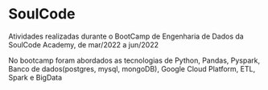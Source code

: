 # SoulCode
Atividades realizadas durante o BootCamp de Engenharia de Dados da SoulCode Academy, de mar/2022 a jun/2022

No bootcamp foram abordados as tecnologias de Python, Pandas, Pyspark, Banco de dados(postgres, mysql, mongoDB), Google Cloud Platform, ETL, Spark e BigData

